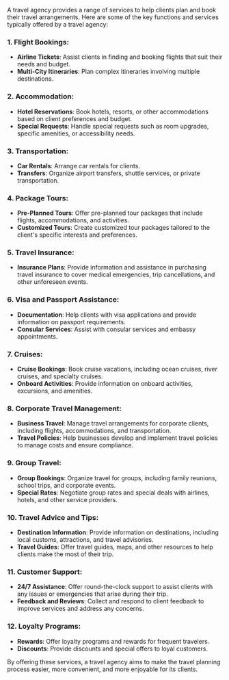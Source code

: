 A travel agency provides a range of services to help clients plan and book their travel arrangements. Here are some of the key functions and services typically offered by a travel agency:

### 1. **Flight Bookings**:
   - **Airline Tickets**: Assist clients in finding and booking flights that suit their needs and budget.
   - **Multi-City Itineraries**: Plan complex itineraries involving multiple destinations.

### 2. **Accommodation**:
   - **Hotel Reservations**: Book hotels, resorts, or other accommodations based on client preferences and budget.
   - **Special Requests**: Handle special requests such as room upgrades, specific amenities, or accessibility needs.

### 3. **Transportation**:
   - **Car Rentals**: Arrange car rentals for clients.
   - **Transfers**: Organize airport transfers, shuttle services, or private transportation.

### 4. **Package Tours**:
   - **Pre-Planned Tours**: Offer pre-planned tour packages that include flights, accommodations, and activities.
   - **Customized Tours**: Create customized tour packages tailored to the client's specific interests and preferences.

### 5. **Travel Insurance**:
   - **Insurance Plans**: Provide information and assistance in purchasing travel insurance to cover medical emergencies, trip cancellations, and other unforeseen events.

### 6. **Visa and Passport Assistance**:
   - **Documentation**: Help clients with visa applications and provide information on passport requirements.
   - **Consular Services**: Assist with consular services and embassy appointments.

### 7. **Cruises**:
   - **Cruise Bookings**: Book cruise vacations, including ocean cruises, river cruises, and specialty cruises.
   - **Onboard Activities**: Provide information on onboard activities, excursions, and amenities.

### 8. **Corporate Travel Management**:
   - **Business Travel**: Manage travel arrangements for corporate clients, including flights, accommodations, and transportation.
   - **Travel Policies**: Help businesses develop and implement travel policies to manage costs and ensure compliance.

### 9. **Group Travel**:
   - **Group Bookings**: Organize travel for groups, including family reunions, school trips, and corporate events.
   - **Special Rates**: Negotiate group rates and special deals with airlines, hotels, and other service providers.

### 10. **Travel Advice and Tips**:
   - **Destination Information**: Provide information on destinations, including local customs, attractions, and travel advisories.
   - **Travel Guides**: Offer travel guides, maps, and other resources to help clients make the most of their trip.

### 11. **Customer Support**:
   - **24/7 Assistance**: Offer round-the-clock support to assist clients with any issues or emergencies that arise during their trip.
   - **Feedback and Reviews**: Collect and respond to client feedback to improve services and address any concerns.

### 12. **Loyalty Programs**:
   - **Rewards**: Offer loyalty programs and rewards for frequent travelers.
   - **Discounts**: Provide discounts and special offers to loyal customers.

By offering these services, a travel agency aims to make the travel planning process easier, more convenient, and more enjoyable for its clients.
